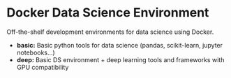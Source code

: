 # Docker Data Science Environment

Off-the-shelf development environments for data science using Docker.
- **basic:** Basic python tools for data science (pandas, scikit-learn, jupyter notebooks...)
- **deep:** Basic DS environment + deep learning tools and frameworks with GPU compatibility



